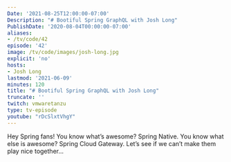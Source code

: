 ```yaml
---
Date: '2021-08-25T12:00:00-07:00'
Description: "# Bootiful Spring GraphQL with Josh Long"
PublishDate: '2020-08-04T00:00:00-07:00'
aliases:
- /tv/code/42
episode: '42'
image: /tv/code/images/josh-long.jpg
explicit: 'no'
hosts:
- Josh Long
lastmod: '2021-06-09'
minutes: 120
title: "# Bootiful Spring GraphQL with Josh Long"
truncate: ''
twitch: vmwaretanzu
type: tv-episode
youtube: "rDcSlxtVhgY"
---
```


Hey Spring fans! You know what’s awesome? Spring Native. You know what else is awesome? Spring Cloud Gateway. Let’s see if we can’t make them play nice together...